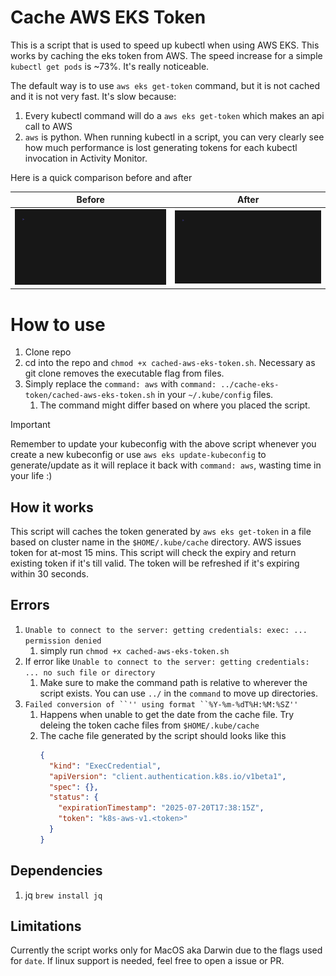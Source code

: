 # Cache AWS EKS Token

This is a script that is used to speed up kubectl when using AWS EKS. This works by caching the eks token from AWS.
The speed increase for a simple `kubectl get pods` is ~73%. It's really noticeable.

The default way is to use `aws eks get-token` command, but it is not cached and it is not very fast.
It's slow because:
1. Every kubectl command will do a `aws eks get-token` which makes an api call to AWS
2. `aws` is python. When running kubectl in a script, you can very clearly see how much performance is lost generating tokens for each kubectl invocation in Activity Monitor.

Here is a quick comparison before and after

| Before                | After                 |
| --------------------- | --------------------- |
| ![Slow](img/slow.gif) | ![Fast](img/fast.gif) |


# How to use
1. Clone repo
2. cd into the repo and `chmod +x cached-aws-eks-token.sh`. Necessary as git clone removes the executable flag from files.
3. Simply replace the `command: aws` with `command: ../cache-eks-token/cached-aws-eks-token.sh` in your `~/.kube/config` files.
   1. The command might differ based on where you placed the script.

> [!IMPORTANT]
> Remember to update your kubeconfig with the above script whenever you create a new kubeconfig or use `aws eks update-kubeconfig` to generate/update as it will replace it back with `command: aws`, wasting time in your life :)

## How it works
This script will caches the token generated by `aws eks get-token` in a file based on cluster name in the `$HOME/.kube/cache` directory.
AWS issues token for at-most 15 mins. This script will check the expiry and return existing token if it's till valid.
The token will be refreshed if it's expiring within 30 seconds.

## Errors

1. `Unable to connect to the server: getting credentials: exec: ... permission denied`
   1. simply run `chmod +x cached-aws-eks-token.sh`
2. If error like `Unable to connect to the server: getting credentials: ... no such file or directory`
   1. Make sure to make the command path is relative to wherever the script exists. You can use `../` in the `command` to move up directories.
3. `Failed conversion of ``'' using format ``%Y-%m-%dT%H:%M:%SZ''`
   1. Happens when unable to get the date from the cache file. Try deleing the token cache files from `$HOME/.kube/cache`
   2. The cache file generated by the script should looks like this
      ```json
      {
        "kind": "ExecCredential",
        "apiVersion": "client.authentication.k8s.io/v1beta1",
        "spec": {},
        "status": {
          "expirationTimestamp": "2025-07-20T17:38:15Z",
          "token": "k8s-aws-v1.<token>"
        }
      }
      ```

## Dependencies
1. jq `brew install jq`

## Limitations
Currently the script works only for MacOS aka Darwin due to the flags used for `date`. If linux support is needed, feel free to open a issue or PR.
